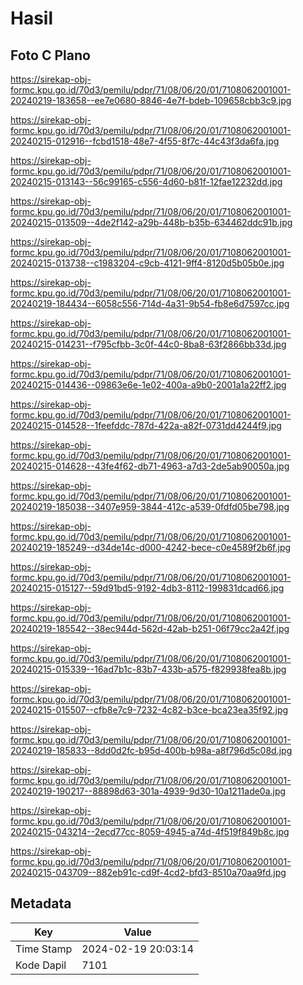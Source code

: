 # Hasil

## Foto C Plano

https://sirekap-obj-formc.kpu.go.id/70d3/pemilu/pdpr/71/08/06/20/01/7108062001001-20240219-183658--ee7e0680-8846-4e7f-bdeb-109658cbb3c9.jpg

https://sirekap-obj-formc.kpu.go.id/70d3/pemilu/pdpr/71/08/06/20/01/7108062001001-20240215-012916--fcbd1518-48e7-4f55-8f7c-44c43f3da6fa.jpg

https://sirekap-obj-formc.kpu.go.id/70d3/pemilu/pdpr/71/08/06/20/01/7108062001001-20240215-013143--56c99165-c556-4d60-b81f-12fae12232dd.jpg

https://sirekap-obj-formc.kpu.go.id/70d3/pemilu/pdpr/71/08/06/20/01/7108062001001-20240215-013509--4de2f142-a29b-448b-b35b-634462ddc91b.jpg

https://sirekap-obj-formc.kpu.go.id/70d3/pemilu/pdpr/71/08/06/20/01/7108062001001-20240215-013738--c1983204-c9cb-4121-9ff4-8120d5b05b0e.jpg

https://sirekap-obj-formc.kpu.go.id/70d3/pemilu/pdpr/71/08/06/20/01/7108062001001-20240219-184434--6058c556-714d-4a31-9b54-fb8e6d7597cc.jpg

https://sirekap-obj-formc.kpu.go.id/70d3/pemilu/pdpr/71/08/06/20/01/7108062001001-20240215-014231--f795cfbb-3c0f-44c0-8ba8-63f2866bb33d.jpg

https://sirekap-obj-formc.kpu.go.id/70d3/pemilu/pdpr/71/08/06/20/01/7108062001001-20240215-014436--09863e6e-1e02-400a-a9b0-2001a1a22ff2.jpg

https://sirekap-obj-formc.kpu.go.id/70d3/pemilu/pdpr/71/08/06/20/01/7108062001001-20240215-014528--1feefddc-787d-422a-a82f-0731dd4244f9.jpg

https://sirekap-obj-formc.kpu.go.id/70d3/pemilu/pdpr/71/08/06/20/01/7108062001001-20240215-014628--43fe4f62-db71-4963-a7d3-2de5ab90050a.jpg

https://sirekap-obj-formc.kpu.go.id/70d3/pemilu/pdpr/71/08/06/20/01/7108062001001-20240219-185038--3407e959-3844-412c-a539-0fdfd05be798.jpg

https://sirekap-obj-formc.kpu.go.id/70d3/pemilu/pdpr/71/08/06/20/01/7108062001001-20240219-185249--d34de14c-d000-4242-bece-c0e4589f2b6f.jpg

https://sirekap-obj-formc.kpu.go.id/70d3/pemilu/pdpr/71/08/06/20/01/7108062001001-20240215-015127--59d91bd5-9192-4db3-8112-199831dcad66.jpg

https://sirekap-obj-formc.kpu.go.id/70d3/pemilu/pdpr/71/08/06/20/01/7108062001001-20240219-185542--38ec944d-562d-42ab-b251-06f79cc2a42f.jpg

https://sirekap-obj-formc.kpu.go.id/70d3/pemilu/pdpr/71/08/06/20/01/7108062001001-20240215-015339--16ad7b1c-83b7-433b-a575-f829938fea8b.jpg

https://sirekap-obj-formc.kpu.go.id/70d3/pemilu/pdpr/71/08/06/20/01/7108062001001-20240215-015507--cfb8e7c9-7232-4c82-b3ce-bca23ea35f92.jpg

https://sirekap-obj-formc.kpu.go.id/70d3/pemilu/pdpr/71/08/06/20/01/7108062001001-20240219-185833--8dd0d2fc-b95d-400b-b98a-a8f796d5c08d.jpg

https://sirekap-obj-formc.kpu.go.id/70d3/pemilu/pdpr/71/08/06/20/01/7108062001001-20240219-190217--88898d63-301a-4939-9d30-10a1211ade0a.jpg

https://sirekap-obj-formc.kpu.go.id/70d3/pemilu/pdpr/71/08/06/20/01/7108062001001-20240215-043214--2ecd77cc-8059-4945-a74d-4f519f849b8c.jpg

https://sirekap-obj-formc.kpu.go.id/70d3/pemilu/pdpr/71/08/06/20/01/7108062001001-20240215-043709--882eb91c-cd9f-4cd2-bfd3-8510a70aa9fd.jpg


## Metadata

| Key        | Value               |
| ---------- | ------------------- |
| Time Stamp | 2024-02-19 20:03:14 |
| Kode Dapil | 7101                |



